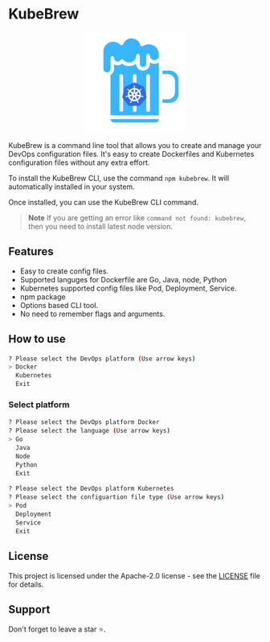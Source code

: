 # KubeBrew
<div align="center">
<img src="./logo.png" width="200px">
</div>

KubeBrew is a command line tool that allows you to create and manage your DevOps configuration files. It's easy to create Dockerfiles and Kubernetes configuration files without any extra effort. 

To install the KubeBrew CLI, use the command `npm kubebrew`. It will automatically installed in your system.

Once installed, you can use the KubeBrew CLI command.

> **Note** If you are getting an error like `command not found: kubebrew`, then you need to install latest node version.

## Features
- Easy to create config files.
- Supported languges for Dockerfile are Go, Java, node, Python
- Kubernetes supported config files like Pod, Deployment, Service. 
- npm package
- Options based CLI tool.
- No need to remember flags and arguments.

## How to use
```bash
? Please select the DevOps platform (Use arrow keys)
> Docker
  Kubernetes
  Exit
```
### Select platform
```bash
? Please select the DevOps platform Docker
? Please select the language (Use arrow keys)
> Go
  Java
  Node
  Python
  Exit
```

```bash
? Please select the DevOps platform Kubernetes
? Please select the configuartion file type (Use arrow keys)
> Pod
  Deployment
  Service
  Exit
```

## License
This project is licensed under the Apache-2.0 license - see the [LICENSE](https://github.com/Sindhuinti/kubebrew/blob/main/LICENSE) file for details.

## Support

Don't forget to leave a star ⭐️.